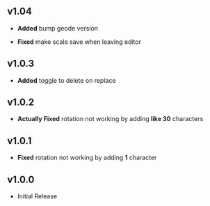 ## v1.04
- **Added** bump geode version

- **Fixed** make scale save when leaving editor

## v1.0.3
- **Added** toggle to delete on replace

## v1.0.2
- **Actually Fixed** rotation not working by adding **like 30** characters

## v1.0.1
- **Fixed** rotation not working by adding **1** character

## v1.0.0
- Initial Release